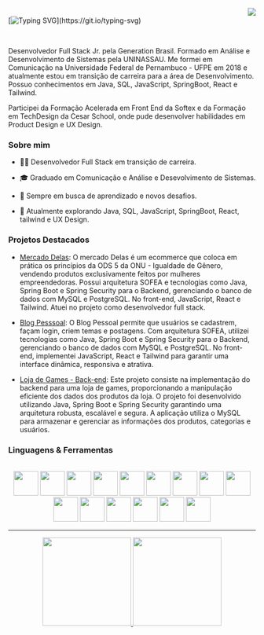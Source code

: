 <a align ="right" href="https://www.linkedin.com/in/igor-cavalcanti-moura" target="_blank"><img align ="right" loading="lazy" src="https://img.shields.io/badge/-LinkedIn-%230077B5?style=for-the-badge&logo=linkedin&logoColor=white" target="_blank"></a>  
[![Typing SVG](https://readme-typing-svg.demolab.com?font=Fira+Code&size=30&pause=1000&random=false&width=435&lines=Hello+World!)](https://git.io/typing-svg) 

 
<br>

Desenvolvedor Full Stack Jr. pela Generation Brasil. Formado em Análise e Desenvolvimento de Sistemas pela UNINASSAU. Me formei em Comunicação na Universidade Federal de Pernambuco - UFPE em 2018 e atualmente estou em transição de carreira para a área de Desenvolvimento. Possuo conhecimentos em Java, SQL, JavaScript, SpringBoot, React e Tailwind.

Participei da Formação Acelerada em Front End da Softex e da Formação em TechDesign da Cesar School, onde pude desenvolver habilidades em Product Design e UX Design.
<br>
### Sobre mim

 - 👨‍💻 Desenvolvedor Full Stack em transição de carreira.
  
 - 🎓 Graduado em Comunicação e Análise e Desevolvimento de Sistemas.
  
 - 🌱 Sempre em busca de aprendizado e novos desafios.
  
 - 💼 Atualmente explorando Java, SQL, JavaScript, SpringBoot, React, tailwind e UX Design.

### Projetos Destacados
- [Mercado Delas](https://mercadodelas.netlify.app/): O mercado Delas é um ecommerce que coloca em prática os princípios da ODS 5 da ONU - Igualdade de Gênero, vendendo produtos exclusivamente feitos por mulheres empreendedoras. Possui arquitetura SOFEA e  tecnologias como Java, Spring Boot e Spring Security para o Backend, gerenciando o banco de dados com MySQL e PostgreSQL. No front-end, JavaScript, React e Tailwind. Atuei no projeto como desenvolvedor full stack. 

- [Blog Pesssoal](https://front-blog-pessoal-eta.vercel.app): O Blog Pessoal permite que usuários se cadastrem, façam login, criem temas e postagens. Com arquitetura SOFEA, utilizei tecnologias como Java, Spring Boot e Spring Security para o Backend, gerenciando o banco de dados com MySQL e PostgreSQL. No front-end, implementei JavaScript, React e Tailwind para garantir uma interface dinâmica, responsiva e atrativa.

- [Loja de Games - Back-end](https://github.com/IgorCavalcantiMoura/loja_games): Este projeto consiste na implementação do backend para uma loja de games, proporcionando a manipulação eficiente dos dados dos produtos da loja. O projeto foi desenvolvido utilizando Java, Spring Boot e Spring Security garantindo uma arquitetura robusta, escalável e segura. A aplicação utiliza o MySQL para armazenar e gerenciar as informações dos produtos, categorias e usuários.

### Linguagens & Ferramentas

<br>

<div align ="center">
  
<img loading="lazy" src="https://cdn.jsdelivr.net/gh/devicons/devicon@latest/icons/java/java-original-wordmark.svg" width="50" height="50"/>
<img loading="lazy" src="https://cdn.jsdelivr.net/gh/devicons/devicon@latest/icons/javascript/javascript-plain.svg"  width="50" height="50"/>
<img loading="lazy" src="https://cdn.jsdelivr.net/gh/devicons/devicon@latest/icons/typescript/typescript-plain.svg" width="50" height="50"/>

<img loading="lazy" src="https://cdn.jsdelivr.net/gh/devicons/devicon@latest/icons/spring/spring-original.svg" width="50" height="50"/>
<img loading="lazy" src="https://cdn.jsdelivr.net/gh/devicons/devicon@latest/icons/react/react-original.svg" width="50" height="50"/>
<img loading="lazy" src="https://cdn.jsdelivr.net/gh/devicons/devicon@latest/icons/nestjs/nestjs-original.svg" width="50" height="50" />
<img loading="lazy" src="https://cdn.jsdelivr.net/gh/devicons/devicon@latest/icons/nodejs/nodejs-original.svg" width="50" height="50" />
  

<img loading="lazy" src="https://cdn.jsdelivr.net/gh/devicons/devicon@latest/icons/tailwindcss/tailwindcss-original.svg" width="50" height="50"/>
<img loading="lazy" src="https://cdn.jsdelivr.net/gh/devicons/devicon@latest/icons/sass/sass-original.svg" width="50" height="50" />
          
<img loading="lazy" src="https://cdn.jsdelivr.net/gh/devicons/devicon@latest/icons/mysql/mysql-original.svg" width="50" height="50"/>
<img loading="lazy" src="https://cdn.jsdelivr.net/gh/devicons/devicon@latest/icons/postgresql/postgresql-plain.svg" width="50" height="50"/>          
<img loading="lazy"  src="https://cdn.jsdelivr.net/gh/devicons/devicon@latest/icons/amazonwebservices/amazonwebservices-plain-wordmark.svg" width="50" height="50" />





<img loading="lazy" src="https://cdn.jsdelivr.net/gh/devicons/devicon@latest/icons/figma/figma-original.svg" width="50" height="50"/>

<img loading="lazy" src="https://cdn.jsdelivr.net/gh/devicons/devicon@latest/icons/insomnia/insomnia-original.svg" width="50" height="50"/>

<img loading="lazy" src="https://cdn.jsdelivr.net/gh/devicons/devicon@latest/icons/git/git-original.svg" width="50" height="50"/>


          



</div>

- - -

<div align = "center">
<a href="https://github.com/IgorCavalcantiMoura">
<img loading="lazy" height="180em" src="https://github-readme-stats.vercel.app/api/top-langs/?username=IgorCavalcantiMoura&layout=compact&langs_count=7&theme=bear"/>
<img loading="lazy" height="180em" src="https://github-readme-stats.vercel.app/api?username=IgorCavalcantiMoura&show_icons=true&theme=bear&include_all_commits=true&count_private=true"/>
</div>


